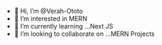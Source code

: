 - 👋 Hi, I’m @Verah-Ototo
- 👀 I’m interested in     MERN
- 🌱 I’m currently learning ...Next JS
- 💞️ I’m looking to collaborate on ...MERN Projects
<!---
Verah-Ototo/Verah-Ototo is a ✨ special ✨ repository because its `README.md` (this file) appears on your GitHub profile.
You can click the Preview link to take a look at your changes.
--->

